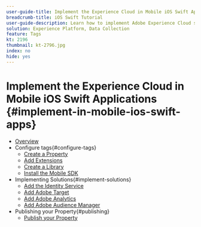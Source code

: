 ```yaml
---
user-guide-title: Implement the Experience Cloud in Mobile iOS Swift Applications
breadcrumb-title: iOS Swift Tutorial
user-guide-description: Learn how to implement Adobe Experience Cloud solutions in mobile iOS Swift apps with tags in Experience Platform.
solution: Experience Platform, Data Collection
feature: Tags
kt: 2196
thumbnail: kt-2796.jpg
index: no
hide: yes
---
```


# Implement the Experience Cloud in Mobile iOS Swift Applications {#implement-in-mobile-ios-swift-apps}

+ [Overview](overview.md)
+ Configure tags{#configure-tags}
  + [Create a Property](create-a-property.md)
  + [Add Extensions](add-extensions.md)
  + [Create a Library](create-a-library.md)
  + [Install the Mobile SDK](install-the-mobile-sdk.md)
+ Implementing Solutions{#implement-solutions}
  + [Add the Identity Service](id-service.md)
  + [Add Adobe Target](target.md)
  + [Add Adobe Analytics](analytics.md)
  + [Add Adobe Audience Manager](audience-manager.md)
+ Publishing your Property{#publishing}
  + [Publish your Property](publish.md)

